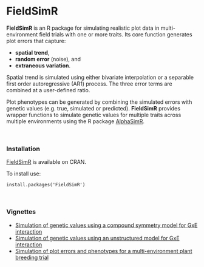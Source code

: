 # FieldSimR #

**FieldSimR** is an R package for simulating realistic plot data in multi-environment field trials with one or more traits. Its core function generates plot errors that capture:

- **spatial trend**,
- **random error** (noise), and 
- **extraneous variation**. 

Spatial trend is simulated using either bivariate interpolation or a separable first order autoregressive (AR1) process. The three error terms are combined at a user-defined ratio. 

Plot phenotypes can be generated by combining the simulated errors with genetic values (e.g. true, simulated or predicted). **FieldSimR** provides wrapper functions to simulate genetic values for multiple traits across multiple environments using the R package [AlphaSimR](https://CRAN.R-project.org/package=AlphaSimR).

<br/>

### Installation ###

[FieldSimR](https://cran.r-project.org/package=FieldSimR) is available on CRAN.

To install use:

    install.packages('FieldSimR')

<br/>

### Vignettes ###

- [Simulation of genetic values using a compound symmetry model for GxE interaction](https://crwerner.github.io/fieldsimr/articles/compound_symmetry_GxE_demo.html)
- [Simulation of genetic values using an unstructured model for GxE interaction](https://crwerner.github.io/fieldsimr/articles/unstructured_GxE_demo.html)
- [Simulation of plot errors and phenotypes for a multi-environment plant breeding trial](https://crwerner.github.io/fieldsimr/articles/spatial_error_demo.html)


